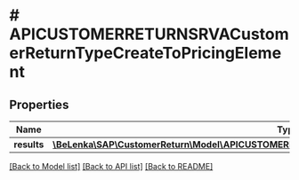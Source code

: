 # # APICUSTOMERRETURNSRVACustomerReturnTypeCreateToPricingElement

## Properties

Name | Type | Description | Notes
------------ | ------------- | ------------- | -------------
**results** | [**\BeLenka\SAP\CustomerReturn\Model\APICUSTOMERRETURNSRVACustomerReturnPrcgElmntTypeCreate[]**](APICUSTOMERRETURNSRVACustomerReturnPrcgElmntTypeCreate.md) |  | [optional]

[[Back to Model list]](../../README.md#models) [[Back to API list]](../../README.md#endpoints) [[Back to README]](../../README.md)
